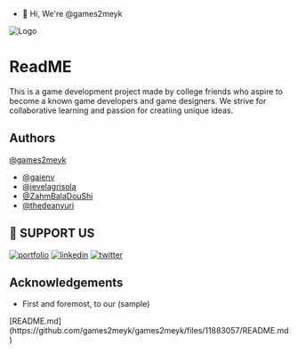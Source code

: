 - 👋 Hi, We're @games2meyk

![Logo](https://dev-to-uploads.s3.amazonaws.com/uploads/articles/th5xamgrr6se0x5ro4g6.png)


# ReadME

This is a game development project made by college friends who aspire to become a known game developers and game designers.
We strive for collaborative learning and passion for creatiing unique ideas.  


## Authors

 [@games2meyk](https://www.github.com/games2meyk)

- [@gaienv](https://www.github.com/gaienv)
- [@jevelagrisola](https://www.github.com/jevelagrisola)
- [@ZahmBalaDouShi](https://www.github.com/ZahmBalaDouShi)
- [@thedeanyuri](https://www.github.com/thedeanyuri)



## 🔗 SUPPORT US
[![portfolio](https://img.shields.io/badge/my_portfolio-000?style=for-the-badge&logo=ko-fi&logoColor=white)](https://katherineoelsner.com/)
[![linkedin](https://img.shields.io/badge/linkedin-0A66C2?style=for-the-badge&logo=linkedin&logoColor=white)](https://www.linkedin.com/)
[![twitter](https://img.shields.io/badge/twitter-1DA1F2?style=for-the-badge&logo=twitter&logoColor=white)](https://twitter.com/)


## Acknowledgements

 - First and foremost, to our (sample)
<!---
games2meyk/games2meyk is a ✨ special ✨ repository because its `README.md` (this file) appears on your GitHub profile.
You can click the Preview link to take a look at your changes.
--->[README.md](https://github.com/games2meyk/games2meyk/files/11883057/README.md)

